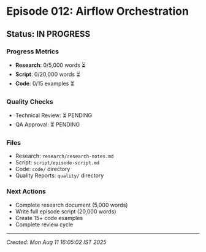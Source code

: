 # Episode 012: Airflow Orchestration

## Status: IN PROGRESS

### Progress Metrics
- **Research**: 0/5,000 words ⏳
- **Script**: 0/20,000 words ⏳
- **Code**: 0/15 examples ⏳

### Quality Checks
- Technical Review: ⏳ PENDING
- QA Approval: ⏳ PENDING

### Files
- Research: `research/research-notes.md`
- Script: `script/episode-script.md`
- Code: `code/` directory
- Quality Reports: `quality/` directory

### Next Actions
- Complete research document (5,000 words)
- Write full episode script (20,000 words)
- Create 15+ code examples
- Complete review cycle

---
*Created: Mon Aug 11 16:05:02 IST 2025*
